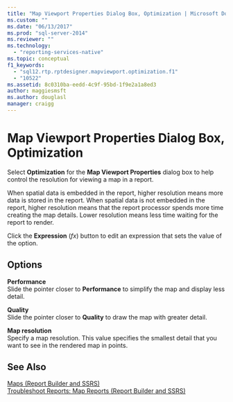 ```yaml
---
title: "Map Viewport Properties Dialog Box, Optimization | Microsoft Docs"
ms.custom: ""
ms.date: "06/13/2017"
ms.prod: "sql-server-2014"
ms.reviewer: ""
ms.technology: 
  - "reporting-services-native"
ms.topic: conceptual
f1_keywords: 
  - "sql12.rtp.rptdesigner.mapviewport.optimization.f1"
  - "10522"
ms.assetid: 8c0310ba-eedd-4c9f-95bd-1f9e2a1a8ed3
author: maggiesmsft
ms.author: douglasl
manager: craigg
---
```

# Map Viewport Properties Dialog Box, Optimization
  Select **Optimization** for the **Map Viewport Properties** dialog box to help control the resolution for viewing a map in a report.  
  
 When spatial data is embedded in the report, higher resolution means more data is stored in the report. When spatial data is not embedded in the report, higher resolution means that the report processor spends more time creating the map details. Lower resolution means less time waiting for the report to render.  
  
 Click the **Expression** (*fx*) button to edit an expression that sets the value of the option.  
  
## Options  
 **Performance**  
 Slide the pointer closer to **Performance** to simplify the map and display less detail.  
  
 **Quality**  
 Slide the pointer closer to **Quality** to draw the map with greater detail.  
  
 **Map resolution**  
 Specify a map resolution. This value specifies the smallest detail that you want to see in the rendered map in points.  
  
## See Also  
 [Maps &#40;Report Builder and SSRS&#41;](report-design/maps-report-builder-and-ssrs.md)   
 [Troubleshoot Reports: Map Reports &#40;Report Builder and SSRS&#41;](report-design/troubleshoot-reports-map-reports-report-builder-and-ssrs.md)  
  
  
